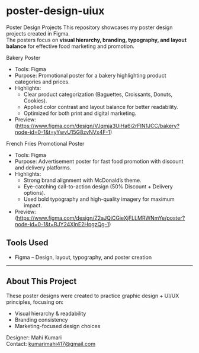 # poster-design-uiux
Poster Design Projects 
This repository showcases my poster design projects created in Figma.  
The posters focus on **visual hierarchy, branding, typography, and layout balance** for effective food marketing and promotion.  

Bakery Poster  
- Tools: Figma  
- Purpose: Promotional poster for a bakery highlighting product categories and prices.  
- Highlights:  
  - Clear product categorization (Baguettes, Croissants, Donuts, Cookies).  
  - Applied color contrast and layout balance for better readability.  
  - Optimized for both print and digital marketing.  
- Preview:  
  (https://www.figma.com/design/VJqmja3UiHa6i2rFIN1JCC/bakery?node-id=0-1&t=yYwvU15G8zvNVx4F-1)  

French Fries Promotional Poster  
- Tools: Figma  
- Purpose: Advertisement poster for fast food promotion with discount and delivery platforms.  
- Highlights:  
  - Strong brand alignment with McDonald’s theme.  
  - Eye-catching call-to-action design (50% Discount + Delivery options).  
  - Used bold typography and high-quality imagery for maximum impact.  
- Preview:  
  (https://www.figma.com/design/Z2aJQiCGieXjFLLMRWNmYe/poster?node-id=0-1&t=RJY24XInE2HpgzQg-1)  


## Tools Used  
- Figma – Design, layout, typography, and poster creation  

---

## About This Project  
These poster designs were created to practice graphic design + UI/UX principles, focusing on:  
- Visual hierarchy & readability  
- Branding consistency  
- Marketing-focused design choices  

Designer: Mahi Kumari  
Contact: kumarimahi417@gmail.com 

